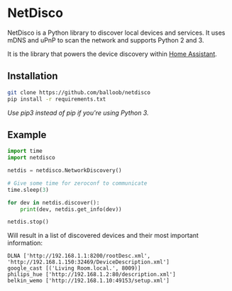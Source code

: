 # NetDisco

NetDisco is a Python library to discover local devices and services. It uses mDNS and uPnP to scan the network and supports Python 2 and 3.

It is the library that powers the device discovery within [Home Assistant](https://home-assistant.io/).

## Installation

```bash
git clone https://github.com/balloob/netdisco
pip install -r requirements.txt
```

*Use pip3 instead of pip if you're using Python 3.*

## Example

```python
import time
import netdisco

netdis = netdisco.NetworkDiscovery()

# Give some time for zeroconf to communicate
time.sleep(3)

for dev in netdis.discover():
    print(dev, netdis.get_info(dev))

netdis.stop()
```

Will result in a list of discovered devices and their most important information:

```
DLNA ['http://192.168.1.1:8200/rootDesc.xml', 'http://192.168.1.150:32469/DeviceDescription.xml']
google_cast [('Living Room.local.', 8009)]
philips_hue ['http://192.168.1.2:80/description.xml']
belkin_wemo ['http://192.168.1.10:49153/setup.xml']
```
